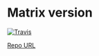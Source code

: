 # Matrix version

[![Travis](https://img.shields.io/travis/tbrek/tbrek-kodi-repo.svg?style=flat-square)](https://travis-ci.org/tbrek/tbrek-kodi-repo/)


[Repo URL](https://tbrek.github.io/tbrek-kodi-repo/)

